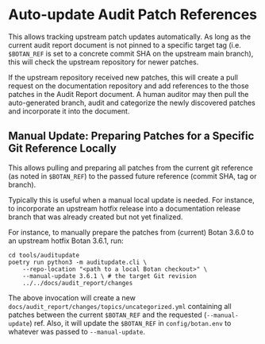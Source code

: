 # Auto-update Audit Patch References

This allows tracking upstream patch updates automatically. As long as the
current audit report document is not pinned to a specific target tag (i.e.
`$BOTAN_REF` is set to a concrete commit SHA on the upstream main branch),
this will check the upstream repository for newer patches.

If the upstream repository received new patches, this will create a pull request
on the documentation repository and add references to the those patches in the
Audit Report document. A human auditor may then pull the auto-generated branch,
audit and categorize the newly discovered patches and incorporate it into the
document.

## Manual Update: Preparing Patches for a Specific Git Reference Locally

This allows pulling and preparing all patches from the current git reference (as
noted in `$BOTAN_REF`) to the passed future reference (commit SHA, tag or branch).

Typically this is useful when a manual local update is needed. For instance, to
incorporate an upstream hotfix release into a documentation release branch that
was already created but not yet finalized.

For instance, to manually prepare the patches from (current) Botan 3.6.0 to an
upstream hotfix Botan 3.6.1, run:

```
cd tools/auditupdate
poetry run python3 -m auditupdate.cli \
    --repo-location "<path to a local Botan checkout>" \
    --manual-update 3.6.1 \ # the target Git revision
    ../../docs/audit_report/changes
```

The above invocation will create a new
`docs/audit_report/changes/topics/uncategorized.yml` containing all patches
between the current `$BOTAN_REF` and the requested (`--manual-update`) ref.
Also, it will update the `$BOTAN_REF` in `config/botan.env` to whatever was
passed to `--manual-update`.
